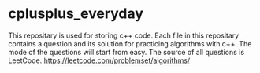 # cplusplus_everyday

This repositary is used for storing c++ code.
Each file in this repositary contains a question and its solution for practicing algorithms with c++.
The mode of the questions will start from easy.
The source of all questions is LeetCode. https://leetcode.com/problemset/algorithms/
